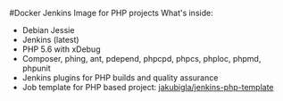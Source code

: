 #Docker Jenkins Image for PHP projects
What's inside:
* Debian Jessie
* Jenkins (latest)
* PHP 5.6 with xDebug
* Composer, phing, ant, pdepend, phpcpd, phpcs, phploc, phpmd, phpunit
* Jenkins plugins for PHP builds and quality assurance
* Job template for PHP based project: [jakubigla/jenkins-php-template](https://github.com/jakubigla/jenkins-php-template) 